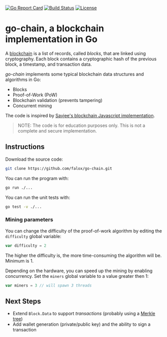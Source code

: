 [![Go Report Card](https://goreportcard.com/badge/github.com/falox/go-chain)](https://goreportcard.com/report/github.com/falox/go-chain)
[![Build Status](https://travis-ci.com/falox/go-chain.svg?branch=master)](https://travis-ci.com/falox/go-chain)
[![License](https://img.shields.io/github/license/falox/go-chain.svg)](https://www.apache.org/licenses/LICENSE-2.0.html)

# go-chain, a blockchain implementation in Go

A [blockchain](https://en.wikipedia.org/wiki/Blockchain) is a list of records, called *blocks*, that are linked using cryptography. Each block contains a cryptographic hash of the previous block, a timestamp, and transaction data.

*go-chain* implements some typical blockchain data structures and algorithms in Go:

- Blocks
- Proof-of-Work (PoW)
- Blockchain validation (prevents tampering)
- Concurrent mining

The code is inspired by [Savjee's blockchain Javascript implementation](https://github.com/Savjee/SavjeeCoin).

> NOTE: The code is for education purposes only. This is not a complete and secure implementation.

## Instructions

Download the source code:

```bash
git clone https://github.com/falox/go-chain.git
```

You can run the program with:

```bash
go run ./...
```

You can run the unit tests with:

```bash
go test -v ./...
```

### Mining parameters

You can change the difficulty of the proof-of-work algorithm by editing the `difficulty` global variable:

```go
var difficulty = 2
```

The higher the difficulty is, the more time-consuming the algorithm will be. Minimum is 1. 

Depending on the hardware, you can speed up the mining by enabling concurrency. Set the `miners` global variable to a value greater then 1:

```go
var miners = 3 // will spawn 3 threads
```

## Next Steps

- Extend `Block.Data` to support *transactions* (probably using a [Merkle tree](https://en.wikipedia.org/wiki/Merkle_tree))
- Add wallet generation (private/public key) and the ability to sign a transaction
